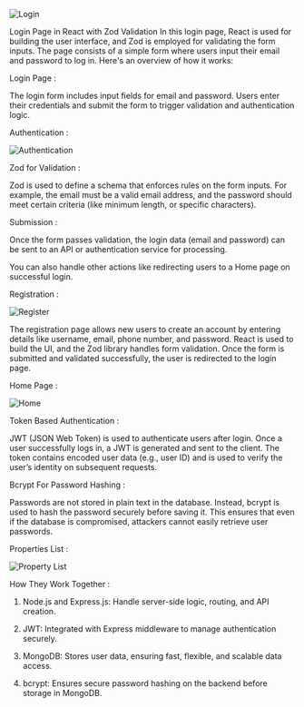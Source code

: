 ![Login](https://github.com/user-attachments/assets/48ad7a06-8ab8-4ae5-bfe1-be7549ea8694)

Login Page in React with Zod Validation
In this login page, React is used for building the user interface, and Zod is employed for validating the form inputs. The page consists of a simple form where users input their email and password to log in. Here's an overview of how it works:

Login Page :
   
The login form includes input fields for email and password. Users enter their credentials and submit the form to trigger validation and authentication logic.

Authentication :

![Authentication](https://github.com/user-attachments/assets/aedeaafe-aac1-47f0-a149-0375312bda43)

Zod for Validation :

Zod is used to define a schema that enforces rules on the form inputs. For example, the email must be a valid email address, and the password should meet certain criteria (like minimum length, or specific characters).

Submission :

Once the form passes validation, the login data (email and password) can be sent to an API or authentication service for processing.

You can also handle other actions like redirecting users to a Home page on successful login.

Registration :

![Register](https://github.com/user-attachments/assets/3095d58f-09e0-4b85-bdc6-9374b448735f)

The registration page allows new users to create an account by entering details like username, email, phone number, and password. React is used to build the UI, and the Zod library handles form validation. Once the form is submitted and validated successfully, the user is redirected to the login page.

Home Page :

![Home](https://github.com/user-attachments/assets/90e474d0-0b9e-4b97-b877-78eb74783b17)

Token Based Authentication :

JWT (JSON Web Token) is used to authenticate users after login. Once a user successfully logs in, a JWT is generated and sent to the client. The token contains encoded user data (e.g., user ID) and is used to verify the user’s identity on subsequent requests.

Bcrypt For Password Hashing :

Passwords are not stored in plain text in the database. Instead, bcrypt is used to hash the password securely before saving it. This ensures that even if the database is compromised, attackers cannot easily retrieve user passwords.

Properties List :

![Property List](https://github.com/user-attachments/assets/4e6c220e-bd03-4a2c-ba9c-46d30e187b64)

How They Work Together :

1.	Node.js and Express.js: Handle server-side logic, routing, and API creation.
   
2.	JWT: Integrated with Express middleware to manage authentication securely.
   
3.	MongoDB: Stores user data, ensuring fast, flexible, and scalable data access.
   
4.	bcrypt: Ensures secure password hashing on the backend before storage in MongoDB.


